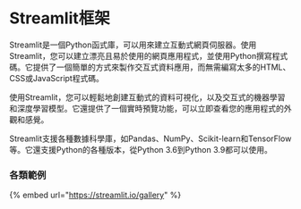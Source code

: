 # Streamlit框架

Streamlit是一個Python函式庫，可以用來建立互動式網頁伺服器。使用Streamlit，您可以建立漂亮且易於使用的網頁應用程式，並使用Python撰寫程式碼。它提供了一個簡單的方式來製作交互式資料應用，而無需編寫太多的HTML、CSS或JavaScript程式碼。

使用Streamlit，您可以輕鬆地創建互動式的資料可視化，以及交互式的機器學習和深度學習模型。它還提供了一個實時預覽功能，可以立即查看您的應用程式的外觀和感覺。

Streamlit支援各種數據科學庫，如Pandas、NumPy、Scikit-learn和TensorFlow等。它還支援Python的各種版本，從Python 3.6到Python 3.9都可以使用。

### 各類範例

{% embed url="https://streamlit.io/gallery" %}

